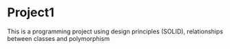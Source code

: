 # Project1
This is a programming project using design principles (SOLID), relationships between classes and polymorphism
